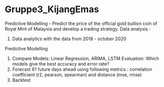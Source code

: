 # Gruppe3_KijangEmas
Predictive Modelling - Predict the price of the official gold bullion coin of Royal Mint of Malaysia and develop a trading strategy.
Data analysis :
 1. Data analytics with the data from 2018 - october 2020
 
Predictive Modelling
  1. Compare Models: Linear Regression, ARIMA, LSTM
  Evaluation: Which models give the best accuracy and error rate?
  2. Forecast 61 future days ahead using following metrics : correlation coefficient (r2, pearson, spearman) and distance (mse, rmse)
  3. Backtest
  
  
  

